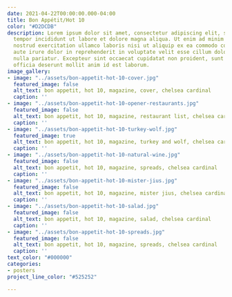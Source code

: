 ```yaml
---
date: 2021-04-22T00:00:00.000-04:00
title: Bon Appétit/Hot 10
color: "#D2DCDB"
description: Lorem ipsum dolor sit amet, consectetur adipiscing elit, sed do eiusmod
  tempor incididunt ut labore et dolore magna aliqua. Ut enim ad minim veniam, quis
  nostrud exercitation ullamco laboris nisi ut aliquip ex ea commodo consequat. Duis
  aute irure dolor in reprehenderit in voluptate velit esse cillum dolore eu fugiat
  nulla pariatur. Excepteur sint occaecat cupidatat non proident, sunt in culpa qui
  officia deserunt mollit anim id est laborum.
image_gallery:
- image: "../assets/bon-appetit-hot-10-cover.jpg"
  featured_image: false
  alt_text: bon appetit, hot 10, magazine, cover, chelsea cardinal
  caption: ''
- image: "../assets/bon-appetit-hot-10-opener-restaurants.jpg"
  featured_image: false
  alt_text: bon appetit, hot 10, magazine, restaurant list, chelsea cardinal
  caption: ''
- image: "../assets/bon-appetit-hot-10-turkey-wolf.jpg"
  featured_image: true
  alt_text: bon appetit, hot 10, magazine, turkey and wolf, chelsea cardinal
  caption: ''
- image: "../assets/bon-appetit-hot-10-natural-wine.jpg"
  featured_image: false
  alt_text: bon appetit, hot 10, magazine, spreads, chelsea cardinal
  caption: ''
- image: "../assets/bon-appetit-hot-10-mister-jius.jpg"
  featured_image: false
  alt_text: bon appetit, hot 10, magazine, mister jius, chelsea cardinal
  caption: ''
- image: "../assets/bon-appetit-hot-10-salad.jpg"
  featured_image: false
  alt_text: bon appetit, hot 10, magazine, salad, chelsea cardinal
  caption: ''
- image: "../assets/bon-appetit-hot-10-spreads.jpg"
  featured_image: false
  alt_text: bon appetit, hot 10, magazine, spreads, chelsea cardinal
  caption: ''
text_color: "#000000"
categories:
- posters
project_line_color: "#525252"

---
```

